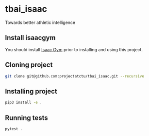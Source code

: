 # tbai_isaac
Towards better athletic intelligence

## Install isaacgym
You should install [Isaac Gym](https://developer.nvidia.com/isaac-gym) prior to installing and using this project.

## Cloning project
```bash
git clone git@github.com:projectatctu/tbai_isaac.git --recursive
```

## Installing project
```bash
pip3 install -e .
```


## Running tests
```bash
pytest .
```